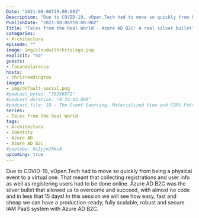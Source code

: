 ```yaml
---
Date: "2021-08-06T19:00:00Z"
Description: "Due to COVID-19, vOpen.Tech had to move so quickly from being a physical event to a virtual one. That meant that collecting registrations and user info as well as registering users had to be done online. Azure AD B2C was the silver bullet that allowed us to overcome and succeed, with almost no code and in less that 15 days! In this session we will see how easy, fast and cheap we can have a production-ready, fully scalable, robust and secure IAM PaaS system with Azure AD B2C. "
PublishDate: "2021-08-06T19:00:00Z"
Title: "Tales from the Real World - Azure AD B2C: A real silver bullet"
categories:
- Architecture
episode: ""
image: img/cloudwithchrislogo.png
explicit: "no"
guests:
- facundolarocca
hosts:
- chrisreddington
images:
- img/default-social.png
#podcast_bytes: "35356672"
#podcast_duration: "0:34:43.000"
#podcast_file: 19 - The Event Sourcing, Materialized View and CQRS Patterns.mp3
series:
- Tales from the Real World
tags:
- Architecture
- Identity
- Azure AD
- Azure AD B2C
#youtube: 0s3yjmJ0ksA
upcoming: true
---
```

Due to COVID-19, vOpen.Tech had to move so quickly from being a physical event to a virtual one. That meant that collecting registrations and user info as well as registering users had to be done online. Azure AD B2C was the silver bullet that allowed us to overcome and succeed, with almost no code and in less that 15 days! In this session we will see how easy, fast and cheap we can have a production-ready, fully scalable, robust and secure IAM PaaS system with Azure AD B2C.